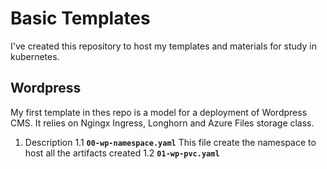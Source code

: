 # Basic Templates
  I've created this repository to host my templates and materials for study in kubernetes.

## Wordpress
  My first template in thes repo is a model for a deployment of Wordpress CMS.
  It relies on Ngingx Ingress, Longhorn and Azure Files storage class.

  1. Description
    1.1 **`00-wp-namespace.yaml`**
      This file create the namespace to host all the artifacts created
    1.2  **`01-wp-pvc.yaml`**